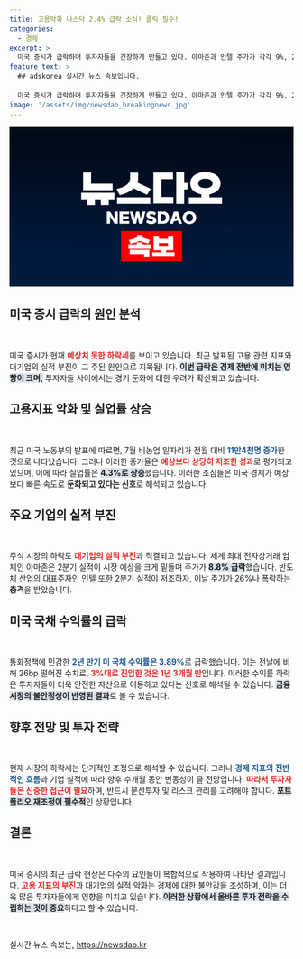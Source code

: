 ```yaml
---
title: 고용악화 나스닥 2.4% 급락 소식! 클릭 필수!
categories:
  - 경제
excerpt: >
  미국 증시가 급락하며 투자자들을 긴장하게 만들고 있다. 아마존과 인텔 주가가 각각 9%, 26% 하락한 가운데, 고용 둔화와 실업률 상승 우려가 커지고 있다. 이러한 급변하는 시장 상황 속에서 어떤 투자 전략이 필요할까?
feature_text: >
  ## adskorea 실시간 뉴스 속보입니다.

  미국 증시가 급락하며 투자자들을 긴장하게 만들고 있다. 아마존과 인텔 주가가 각각 9%, 26% 하락한 가운데, 고용 둔화와 실업률 상승 우려가 커지고 있다. 이러한 급변하는 시장 상황 속에서 어떤 투자 전략이 필요할까?
image: '/assets/img/newsdao_breakingnews.jpg'
---
```


<p><img src="/assets/img/newsdao_breakingnews.jpg" alt="adskorea 속보" /></p>

<h2 data-ke-size="size26">미국 증시 급락의 원인 분석</h2>

<p data-ke-size="size16">&nbsp;</p>

<p>미국 증시가 현재 <b><span style="color: #ee2323;">예상치 못한 하락세</span></b>를 보이고 있습니다. 최근 발표된 고용 관련 지표와 대기업의 실적 부진이 그 주된 원인으로 지목됩니다. <b><span style="background-color: #21538527;">이번 급락은 경제 전반에 미치는 영향이 크며,</span></b> 투자자들 사이에서는 경기 둔화에 대한 우려가 확산되고 있습니다. </p>

<h2 data-ke-size="size26">고용지표 악화 및 실업률 상승</h2>

<p data-ke-size="size16">&nbsp;</p>

<p>최근 미국 노동부의 발표에 따르면, 7월 비농업 일자리가 전월 대비 <b><span style="color: #1a5490;">11만4천명 증가</span></b>한 것으로 나타났습니다. 그러나 이러한 증가율은 <b><span style="color: #ee2323;">예상보다 상당히 저조한 성과</span></b>로 평가되고 있으며, 이에 따라 실업률은 <b><span style="background-color: #21538527;">4.3%로 상승</span></b>했습니다. 이러한 조짐들은 미국 경제가 예상보다 빠른 속도로 <b>둔화되고 있다는 신호</b>로 해석되고 있습니다.</p>

<h2 data-ke-size="size26">주요 기업의 실적 부진</h2>

<p data-ke-size="size16">&nbsp;</p>

<p>주식 시장의 하락도 <b><span style="color: #ee2323;">대기업의 실적 부진</span></b>과 직결되고 있습니다. 세계 최대 전자상거래 업체인 아마존은 2분기 실적이 시장 예상을 크게 밑돌며 주가가 <b><span style="background-color: #21538527;">8.8% 급락</span></b>했습니다. 반도체 산업의 대표주자인 인텔 또한 2분기 실적이 저조하자, 이날 주가가 26%나 폭락하는 <b>충격</b>을 받았습니다.</p>

<h2 data-ke-size="size26">미국 국채 수익률의 급락</h2>

<p data-ke-size="size16">&nbsp;</p>

<p>통화정책에 민감한 <b><span style="color: #1a5490;">2년 만기 미 국채 수익률은 3.89%</span></b>로 급락했습니다. 이는 전날에 비해 26bp 떨어진 수치로, <b><span style="color: #ee2323;">3%대로 진입한 것은 1년 3개월 만</span></b>입니다. 이러한 수익률 하락은 투자자들이 더욱 안전한 자산으로 이동하고 있다는 신호로 해석될 수 있습니다. <b><span style="background-color: #21538527;">금융 시장의 불안정성이 반영된 결과</span></b>로 볼 수 있습니다.</p>

<h2 data-ke-size="size26">향후 전망 및 투자 전략</h2>

<p data-ke-size="size16">&nbsp;</p>

<p>현재 시장의 하락세는 단기적인 조정으로 해석할 수 있습니다. 그러나 <b><span style="color: #1a5490;">경제 지표의 전반적인 흐름</span></b>과 기업 실적에 따라 향후 수개월 동안 변동성이 클 전망입니다. <b><span style="color: #ee2323;">따라서 투자자들은 신중한 접근이 필요</span></b>하며, 반드시 분산투자 및 리스크 관리를 고려해야 합니다. <b><span style="background-color: #21538527;">포트폴리오 재조정이 필수적</span></b>인 상황입니다. </p>

<h2 data-ke-size="size26">결론</h2>

<p data-ke-size="size16">&nbsp;</p>

<p>미국 증시의 최근 급락 현상은 다수의 요인들이 복합적으로 작용하여 나타난 결과입니다. <b><span style="color: #ee2323;">고용 지표의 부진</span></b>과 대기업의 실적 악화는 경제에 대한 불안감을 조성하며, 이는 더욱 많은 투자자들에게 영향을 미치고 있습니다. <b><span style="background-color: #21538527;">이러한 상황에서 올바른 투자 전략을 수립하는 것이 중요</span></b>하다고 할 수 있습니다. </p>

<p data-ke-size="size16">&nbsp;</p>
실시간 뉴스 속보는, <a href="https://newsdao.kr" rel="dofollow">https://newsdao.kr</a>


